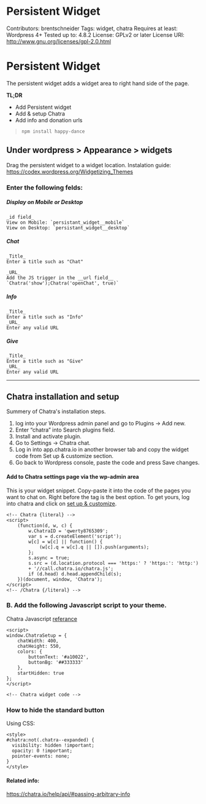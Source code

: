 # Persistent Widget


Contributors:      brentschneider
Tags:              widget, chatra
Requires at least: Wordpress 4+
Tested up to:      4.8.2
License:           GPLv2 or later
License URI:       http://www.gnu.org/licenses/gpl-2.0.html

# Persistent Widget

The persistent widget adds a widget area to right hand side of the page.

__TL;DR__

- Add Persistent widget
- Add & setup Chatra
- Add info and donation urls
> `npm install happy-dance`


## Under wordpress > Appearance > widgets
 
Drag the persistent widget to a widget location.
Instalation guide: https://codex.wordpress.org/Widgetizing_Themes

### Enter the following felds:

##### Display on Mobile or Desktop

    _id field_
    View on Mobile: `persistant_widget__mobile`
    View on Desktop: `persistant_widget__desktop`

##### Chat

    _Title_
    Enter a title such as "Chat"

    _URL_
    Add the JS trigger in the __url field__
    `Chatra('show');Chatra('openChat', true)`

##### Info

    _Title_
    Enter a title such as "Info"
    _URL_
    Enter any valid URL


##### Give

    _Title_
    Enter a title such as "Give"
    _URL_
    Enter any valid URL

---

## Chatra installation and setup

Summery of Chatra's installation steps.

1. log into your Wordpress admin panel and go to Plugins → Add new.
2. Enter “chatra” into Search plugins field.
3. Install and activate plugin.
4. Go to Settings → Chatra chat.
5. Log in into app.chatra.io in another browser tab and copy the widget code from Set up & customize section.
6. Go back to Wordpress console, paste the code and press Save changes.


#### Add to Chatra settings page via the wp-admin area
This is your widget snippet. Copy-paste it into the code of the pages you want to chat on. Right before the </head> tag is the best option.
To get yours, log into chatra and click on [set up & customize](https://app.chatra.io/settings/general).

```
<!-- Chatra {literal} -->
<script>
    (function(d, w, c) {
        w.ChatraID = 'qwerty8765309';
        var s = d.createElement('script');
        w[c] = w[c] || function() {
            (w[c].q = w[c].q || []).push(arguments);
        };
        s.async = true;
        s.src = (d.location.protocol === 'https:' ? 'https:': 'http:')
        + '//call.chatra.io/chatra.js';
        if (d.head) d.head.appendChild(s);
    })(document, window, 'Chatra');
</script>
<!-- /Chatra {/literal} -->
```


### B. Add the following Javascript script to your theme. 

Chatra Javascript [referance](https://chatra.io/help/api/#api-reference)
```
<script>
window.ChatraSetup = {
    chatWidth: 400,
    chatHeight: 550,
    colors: {
        buttonText: '#a10022',
        buttonBg: '##333333'
    },
    startHidden: true
};
</script>

<!-- Chatra widget code -->
```


### How to hide the standard button

Using CSS:

```
<style>
#chatra:not(.chatra--expanded) {
  visibility: hidden !important;
  opacity: 0 !important;
  pointer-events: none;
}
</style>
```

#### Related info: 

https://chatra.io/help/api/#passing-arbitrary-info

